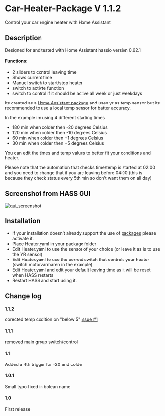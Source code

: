 # Car-Heater-Package V 1.1.2
Control your car engine heater with Home Assistant

## Description
Designed for and tested with Home Assistant hassio version 0.62.1

 #### Functions:
- 2 sliders to control leaving time
- Shows current time
- Manuel switch to start/stop heater
- switch to activte function
- switch to control if it should be active all week or just weekdays

Its created as a [Home Assistant package](https://home-assistant.io/docs/configuration/packages/) and uses yr as temp sensor but its recommended to use a local temp sensor for batter accuracy.


In the example im using 4 different starting times
- 180 min when colder then -20 degrees Celsius
- 120 min when colder then -10 degrees Celsius
- 60 min when colder then +1 degrees Celsius
- 30 min when colder then +5 degrees Celsius

You can edit the times and temp values to better fit your conditions and heater.

Please note that the automation that checks time/temp is started at 02:00 and you need to change that if you are leaving before 04:00 (this is because they check status every 5th min so don’t want them on all day)


## Screenshot from HASS GUI
![gui_screenshot](https://github.com/Gnaget2/Car-Heater-Package/blob/master/Images/GUI_Screenshot.jpg)

## Installation
- If your installation doesn’t already support the use of [packages](https://home-assistant.io/docs/configuration/packages/) please activate it.
- Place Heater.yaml in your package folder
- Edit Heater.yaml to use the sensor of your choice (or leave it as is to use the YR sensor)
- Edit Heater.yaml to use the correct  switch that controls your heater (switch.motorvarmaren in the example)
- Edit Heater.yaml and edit your default leaving time as it will be reset when HASS restarts
- Restart HASS and start using it.

## Change log

#### 1.1.2
corected temp codition on "below 5" [issue #1](https://github.com/Gnaget2/Car-Heater-Package/issues/1)

#### 1.1.1
removed main group switch/control

#### 1.1
Added a 4th trigger for -20 and colder

#### 1.0.1
Small typo fixed in bolean name

#### 1.0
First release
